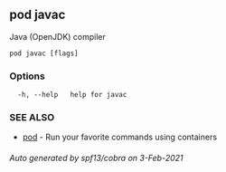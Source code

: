 ## pod javac

Java (OpenJDK) compiler

```
pod javac [flags]
```

### Options

```
  -h, --help   help for javac
```

### SEE ALSO

* [pod](pod.md)	 - Run your favorite commands using containers

###### Auto generated by spf13/cobra on 3-Feb-2021
